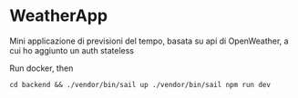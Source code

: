 ﻿# WeatherApp

Mini applicazione di previsioni del tempo, basata su api di OpenWeather, a cui ho aggiunto un auth stateless

Run docker, then 

 `cd backend &&
 ./vendor/bin/sail up
 ./vendor/bin/sail npm run dev`

